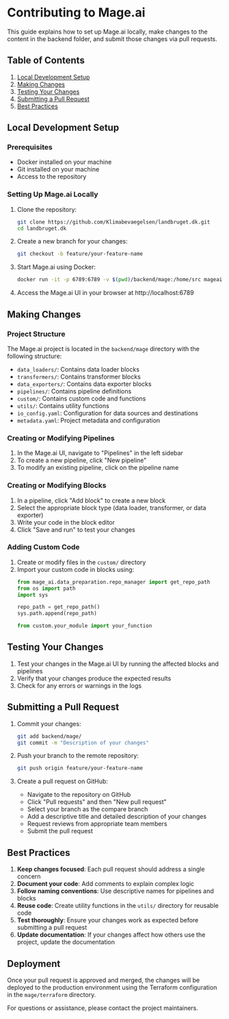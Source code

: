 # Contributing to Mage.ai

This guide explains how to set up Mage.ai locally, make changes to the content in the backend folder, and submit those changes via pull requests.

## Table of Contents

1. [Local Development Setup](#local-development-setup)
2. [Making Changes](#making-changes)
3. [Testing Your Changes](#testing-your-changes)
4. [Submitting a Pull Request](#submitting-a-pull-request)
5. [Best Practices](#best-practices)

## Local Development Setup

### Prerequisites

- Docker installed on your machine
- Git installed on your machine
- Access to the repository

### Setting Up Mage.ai Locally

1. Clone the repository:
   ```bash
   git clone https://github.com/Klimabevaegelsen/landbruget.dk.git
   cd landbruget.dk
   ```

2. Create a new branch for your changes:
   ```bash
   git checkout -b feature/your-feature-name
   ```

3. Start Mage.ai using Docker:
   ```bash
   docker run -it -p 6789:6789 -v $(pwd)/backend/mage:/home/src mageai/mageai
   ```

4. Access the Mage.ai UI in your browser at http://localhost:6789

## Making Changes

### Project Structure

The Mage.ai project is located in the `backend/mage` directory with the following structure:

- `data_loaders/`: Contains data loader blocks
- `transformers/`: Contains transformer blocks
- `data_exporters/`: Contains data exporter blocks
- `pipelines/`: Contains pipeline definitions
- `custom/`: Contains custom code and functions
- `utils/`: Contains utility functions
- `io_config.yaml`: Configuration for data sources and destinations
- `metadata.yaml`: Project metadata and configuration

### Creating or Modifying Pipelines

1. In the Mage.ai UI, navigate to "Pipelines" in the left sidebar
2. To create a new pipeline, click "New pipeline"
3. To modify an existing pipeline, click on the pipeline name

### Creating or Modifying Blocks

1. In a pipeline, click "Add block" to create a new block
2. Select the appropriate block type (data loader, transformer, or data exporter)
3. Write your code in the block editor
4. Click "Save and run" to test your changes

### Adding Custom Code

1. Create or modify files in the `custom/` directory
2. Import your custom code in blocks using:
   ```python
   from mage_ai.data_preparation.repo_manager import get_repo_path
   from os import path
   import sys

   repo_path = get_repo_path()
   sys.path.append(repo_path)

   from custom.your_module import your_function
   ```

## Testing Your Changes

1. Test your changes in the Mage.ai UI by running the affected blocks and pipelines
2. Verify that your changes produce the expected results
3. Check for any errors or warnings in the logs

## Submitting a Pull Request

1. Commit your changes:
   ```bash
   git add backend/mage/
   git commit -m "Description of your changes"
   ```

2. Push your branch to the remote repository:
   ```bash
   git push origin feature/your-feature-name
   ```

3. Create a pull request on GitHub:
   - Navigate to the repository on GitHub
   - Click "Pull requests" and then "New pull request"
   - Select your branch as the compare branch
   - Add a descriptive title and detailed description of your changes
   - Request reviews from appropriate team members
   - Submit the pull request

## Best Practices

1. **Keep changes focused**: Each pull request should address a single concern
2. **Document your code**: Add comments to explain complex logic
3. **Follow naming conventions**: Use descriptive names for pipelines and blocks
4. **Reuse code**: Create utility functions in the `utils/` directory for reusable code
5. **Test thoroughly**: Ensure your changes work as expected before submitting a pull request
6. **Update documentation**: If your changes affect how others use the project, update the documentation

## Deployment

Once your pull request is approved and merged, the changes will be deployed to the production environment using the Terraform configuration in the `mage/terraform` directory.

For questions or assistance, please contact the project maintainers. 